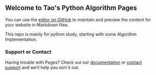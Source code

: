 ## Welcome to Tao's Python Algorithm Pages

You can use the [editor on GitHub](https://github.com/xintao2017/tao_py_algorithm/edit/master/README.md) to maintain and preview the content for your website in Markdown files.

This repo is mainly for python study, starting with some Algorithm Implementation.

### Support or Contact

Having trouble with Pages? Check out our [documentation](https://help.github.com/categories/github-pages-basics/) or [contact support](https://github.com/contact) and we’ll help you sort it out.
